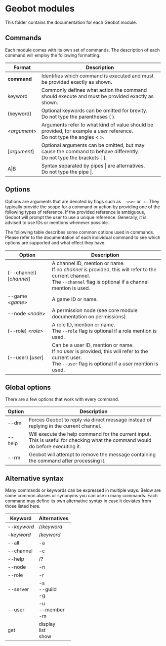 # Geobot modules

This folder contains the documentation for each Geobot module.

## Commands

Each module comes with its own set of commands.
The description of each command will employ the following formatting.

Format         | Description 
---------------|------------
**command**    | Identifies which command is executed and must be provided exactly as shown.
keyword        | Commonly defines what action the command should execute and must be provided exactly as shown.
(keyword)      | Optional keywords can be omitted for brevity.<br>Do not type the parentheses ( ).
\<*argument*\> | Arguments refer to what kind of value should be provided, for example a *user* reference.<br>Do not type the angles \< \>.
\[*argument*\] | Optional arguments can be omitted, but may cause the command to behave differently.<br>Do not type the brackets \[ \].
A&vert;B       | Syntax separated by pipes &vert; are alternatives.<br>Do not type the pipe &vert;.

## Options

Options are arguments that are denoted by flags such as `--user` or `-u`.
They typically provide the scope for a command or action by providing one of the following types of reference.
If the provided reference is ambiguous, Geobot will prompt the user to use a unique reference.
Generally, it is advised to use IDs or mentions whenever possible.

The following table describes some common options used in commands.
Please refer to the documentation of each individual command to see which options are supported and what effect they have.

Option                    | Description
--------------------------|------------
(--channel) \[*channel*\] | A channel ID, mention or name.<br>If no *channel* is provided, this will refer to the current channel.<br>The `--channel` flag is optional if a channel mention is used.
--game \<*game*\>         | A game ID or name.
--node \<*node*\>         | A permission node (see core module documentation on permissions).
(--role) \<*role*\>       | A role ID, mention or name.<br>The `--role` flag is optional if a role mention is used.
(--user) \[*user*\]       | Can be a user ID, mention or name.<br>If no *user* is provided, this will refer to the current user.<br>The `--user` flag is optional if a user mention is used.

## Global options

There are a few options that work with every command.

Option | Description
-------|------------
--dm   | Forces Geobot to reply via direct message instead of replying in the current channel.
--help | Will execute the help command for the current input. This is useful for checking what the command would do before executing it.
--rm   | Geobot will attempt to remove the message containing the command after processing it.

## Alternative syntax

Many commands or keywords can be expressed in multiple ways.
Below are some common aliases or synonyms you can use in many commands.
Each command may define its own alternative syntax in case it deviates from those listed here.

Keyword     | Alternatives
------------|-------------
--*keyword* | //*keyword*
-*keyword*  | /*keyword*
--all       | -a
--channel   | -c
--help      | /?
--node      | -n
--role      | -r
--server    | -s<br>--guild<br>-g
--user      | -u<br>--member<br>-m
get         | display<br>list<br>show
